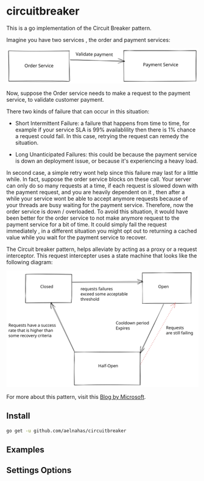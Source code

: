 # circuitbreaker
This is a go implementation of the  Circuit Breaker pattern.

Imagine you have two services , the order and payment services: 

![Order and Payment Service REST](images/request_diagram.svg)

Now, suppose the Order service needs to make a request to the payment service, to validate customer payment. 

There two kinds of failure that can occur in this situation:

- Short Intermittent Failure: a failure that happens from time to time, for example if your service SLA is 99% availablility then there is 1% chance a request could fail. In this case, retrying the request can remedy the situation.

- Long Unanticipated Failures: this could be because the payment service is down an deployment issue, or because it's experiencing a heavy load. 

In second case, a simple retry wont help since this failure may last for a little while. In fact, suppose the order service blocks on these call. Your server can only do so many requests at a time, if each request is slowed down with the payment request, and you are heavily dependent on it , then after a while your service wont be able to accept anymore requests because of your threads are busy waiting for the payment service. Therefore, now the order service is down / overloaded. To avoid this situation, it would have been better for the order service to not make anymore request to the payment service for a bit of time. It could simply fail the request immediately , in a different situation you might opt out to returning a cached value while you wait for the payment service to recover. 

The Circuit breaker pattern, helps alleviate by  acting as a proxy or a request interceptor. This request intercepter uses a state machine that looks like the following diagram:


![State Machine](images/state_machine.svg)


For more about this pattern, visit this [Blog by Microsoft](https://docs.microsoft.com/en-us/azure/architecture/patterns/circuit-breaker).

## Install
```sh
go get -u github.com/aelnahas/circuitbreaker
```

## Examples

## Settings Options

